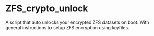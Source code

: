 # ZFS_crypto_unlock
A script that auto unlocks your encrypted ZFS datasets on boot.  With general instructions to setup ZFS encryption using keyfiles.

